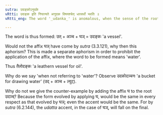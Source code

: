 ```yaml
---
sutra: उदङ्कोऽनुदके
vRtti: उदङ्क इति निपात्यते अनुदक विषयश्चेत् धात्वर्थो भवति ॥
vRtti_eng: The word '_udanka_' is anomalous, when the sense of the root refers to subjects other than 'water'.

---
```

The word is thus formed: उत् + अञ्च + घञ् = उदङ्कः 'a vessel'.

Would not the affix घञ् have come by _sutra_ (3.3.121), why then this aphorism? This is made a separate aphorism in order to prohibit the application of the affix, where the word to be formed means 'water'.

Thus तैलोदङ्कः 'a leathern vessel for oil'.

Why do we say 'when not referring to 'water'? Observe उदकोदञ्चनः 'a bucket for drawing water' (उद् + अञ्च + ल्युट्).

Why do not we give the counter-example by adding the affix घ to the root उदञ्च्? Because the form evolved by applying घ, would be the same in every respect as that evolved by घञ्; even the accent would be the same. For by _sutra_ (6.2.144), the _udatta_ accent, in the case of घञ्, will fall on the final.